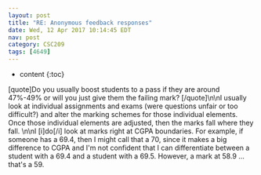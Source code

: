```yaml
---
layout: post
title: "RE: Anonymous feedback responses"
date: Wed, 12 Apr 2017 10:14:45 EDT
nav: post
category: CSC209
tags: [4649]
---
```


* content
{:toc}

[quote]Do you usually boost students to a pass if they are around 47%-49% or will you just give them the failing mark? [/quote]\n\nI usually look at individual assignments and exams (were questions unfair or too difficult?) and alter the marking schemes for those individual elements. Once those individual elements are adjusted, then the marks fall where they fall. \n\nI [i]do[/i] look at marks right at CGPA boundaries. For example, if someone has a 69.4, then I might call that a 70, since it makes a big difference to CGPA and I'm not confident that I can differentiate between a student with a 69.4 and a student with a 69.5. However, a mark at 58.9 ... that's a 59.
<!-- more -->
<p></p>
